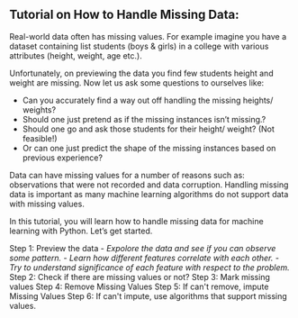 ## Tutorial on How to Handle Missing Data:

Real-world data often has missing values. For example imagine you have a dataset containing list students (boys & girls) in a college with various attributes (height, weight, age etc.). 

Unfortunately, on previewing the data you find few students height and weight are missing. Now let us ask some questions to ourselves like:

  - Can you accurately find a way out off handling the missing heights/ weights?
  - Should one just pretend as if the missing instances isn’t missing.?
  - Should one go and ask those students for their height/ weight? (Not feasible!)
  - Or can one just predict the shape of the missing instances based on previous experience?

Data can have missing values for a number of reasons such as: observations that were not recorded and data corruption. Handling missing data is important as many machine learning algorithms do not support data with missing values.

In this tutorial, you will learn how to handle missing data for machine learning with Python. Let’s get started.

Step 1: Preview the data
        - *Expolore the data and see if you can observe some pattern. 
        - Learn how different features correlate with each other. 
        - Try to understand significance of each feature with respect to the problem.*
Step 2: Check if there are missing values or not?
Step 3: Mark missing values
Step 4: Remove Missing Values
Step 5: If can't remove, impute Missing Values
Step 6: If can't impute, use algorithms that support missing values.


